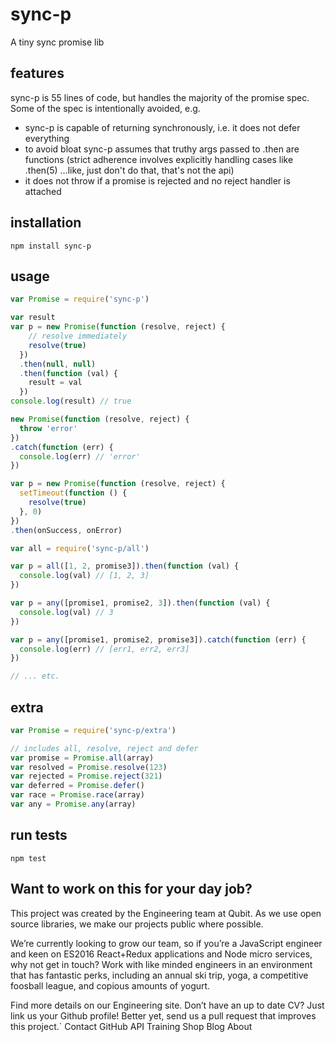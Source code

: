 # sync-p
A tiny sync promise lib

## features
sync-p is 55 lines of code, but handles the majority of the promise spec. Some of the spec is intentionally avoided, e.g.
- sync-p is capable of returning synchronously, i.e. it does not defer everything
- to avoid bloat sync-p assumes that truthy args passed to .then are functions (strict adherence involves explicitly handling cases like .then(5) ...like, just don't do that, that's not the api)
- it does not throw if a promise is rejected and no reject handler is attached

## installation
```
npm install sync-p
```

## usage
```js
var Promise = require('sync-p')

var result
var p = new Promise(function (resolve, reject) {
    // resolve immediately
    resolve(true)
  })
  .then(null, null)
  .then(function (val) {
    result = val
  })
console.log(result) // true

new Promise(function (resolve, reject) {
  throw 'error'
})
.catch(function (err) {
  console.log(err) // 'error'
})

var p = new Promise(function (resolve, reject) {
  setTimeout(function () {
    resolve(true)
  }, 0)
})
.then(onSuccess, onError)

var all = require('sync-p/all')

var p = all([1, 2, promise3]).then(function (val) {
  console.log(val) // [1, 2, 3]
})

var p = any([promise1, promise2, 3]).then(function (val) {
  console.log(val) // 3
})

var p = any([promise1, promise2, promise3]).catch(function (err) {
  console.log(err) // [err1, err2, err3]
})

// ... etc.
```


## extra
```js
var Promise = require('sync-p/extra')

// includes all, resolve, reject and defer
var promise = Promise.all(array)
var resolved = Promise.resolve(123)
var rejected = Promise.reject(321)
var deferred = Promise.defer()
var race = Promise.race(array)
var any = Promise.any(array)
```

## run tests
```
npm test
```


## Want to work on this for your day job?

This project was created by the Engineering team at Qubit. As we use open source libraries, we make our projects public where possible.

We’re currently looking to grow our team, so if you’re a JavaScript engineer and keen on ES2016 React+Redux applications and Node micro services, why not get in touch? Work with like minded engineers in an environment that has fantastic perks, including an annual ski trip, yoga, a competitive foosball league, and copious amounts of yogurt.

Find more details on our Engineering site. Don’t have an up to date CV? Just link us your Github profile! Better yet, send us a pull request that improves this project.`
Contact GitHub API Training Shop Blog About

